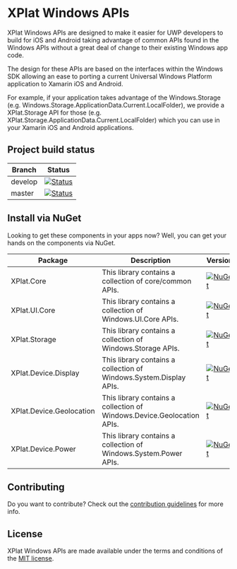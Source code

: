 XPlat Windows APIs
===========

XPlat Windows APIs are designed to make it easier for UWP developers to build for iOS and Android taking advantage of common APIs found in the Windows APIs without a great deal of change to their existing Windows app code. 

The design for these APIs are based on the interfaces within the Windows SDK allowing an ease to porting a current Universal Windows Platform application to Xamarin iOS and Android.

For example, if your application takes advantage of the Windows.Storage (e.g. Windows.Storage.ApplicationData.Current.LocalFolder), we provide a XPlat.Storage API for those (e.g. XPlat.Storage.ApplicationData.Current.LocalFolder) which you can use in your Xamarin iOS and Android applications. 

## Project build status

| Branch | Status |
| ------ | ------ |
| develop | [![Status](https://jamesmcroft.visualstudio.com/_apis/public/build/definitions/4cfe114a-c08f-45a4-91ee-3260703e08dd/14/badge)](https://github.com/jamesmcroft/XPlat-Windows-APIs/tree/develop) |
| master | [![Status](https://jamesmcroft.visualstudio.com/_apis/public/build/definitions/4cfe114a-c08f-45a4-91ee-3260703e08dd/14/badge)](https://github.com/jamesmcroft/XPlat-Windows-APIs/tree/master) | 

## Install via NuGet
Looking to get these components in your apps now? Well, you can get your hands on the components via NuGet.

| Package | Description | Version |
| ------ | ------ | ------ |
| XPlat.Core | This library contains a collection of core/common APIs. | [![NuGet](https://img.shields.io/nuget/v/XPlat.Core.svg)](https://www.nuget.org/packages/XPlat.Core/) |
| XPlat.UI.Core | This library contains a collection of Windows.UI.Core APIs. | [![NuGet](https://img.shields.io/nuget/v/XPlat.UI.Core.svg)](https://www.nuget.org/packages/XPlat.UI.Core/) |
| XPlat.Storage | This library contains a collection of Windows.Storage APIs. | [![NuGet](https://img.shields.io/nuget/v/XPlat.Storage.svg)](https://www.nuget.org/packages/XPlat.Storage/) |
| XPlat.Device.Display | This library contains a collection of Windows.System.Display APIs. | [![NuGet](https://img.shields.io/nuget/v/XPlat.Device.Display.svg)](https://www.nuget.org/packages/XPlat.Device.Display/) |
| XPlat.Device.Geolocation | This library contains a collection of Windows.Device.Geolocation APIs. | [![NuGet](https://img.shields.io/nuget/v/XPlat.Device.Geolocation.svg)](https://www.nuget.org/packages/XPlat.Device.Geolocation/) |
| XPlat.Device.Power | This library contains a collection of Windows.System.Power APIs. | [![NuGet](https://img.shields.io/nuget/v/XPlat.Device.Power.svg)](https://www.nuget.org/packages/XPlat.Device.Power/) |

## Contributing
Do you want to contribute? Check out the [contribution guidelines](CONTRIBUTING.md) for more info.

## License
XPlat Windows APIs are made available under the terms and conditions of the [MIT license](LICENSE). 
